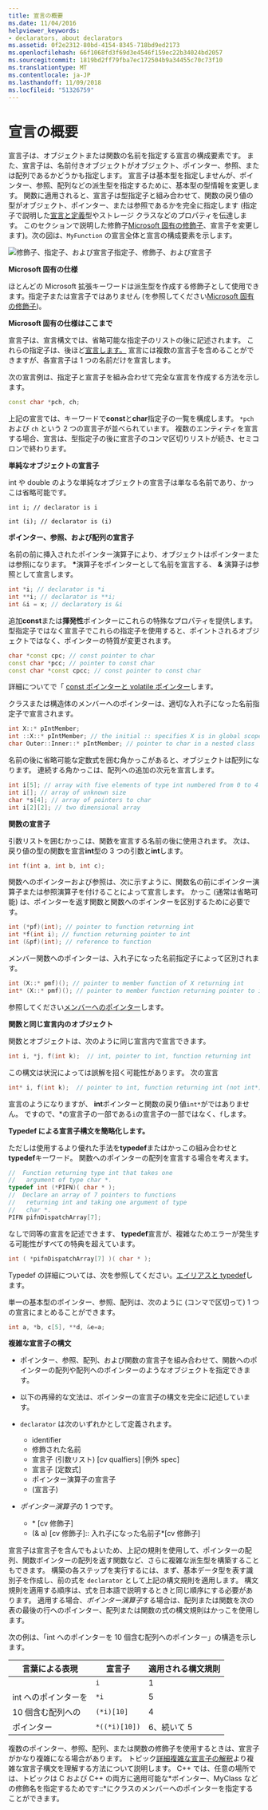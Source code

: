 ```yaml
---
title: 宣言の概要
ms.date: 11/04/2016
helpviewer_keywords:
- declarators, about declarators
ms.assetid: 0f2e2312-80bd-4154-8345-718bd9ed2173
ms.openlocfilehash: 66f1068fd3f69d3e4546f159ec22b34024bd2057
ms.sourcegitcommit: 1819bd2ff79fba7ec172504b9a34455c70c73f10
ms.translationtype: MT
ms.contentlocale: ja-JP
ms.lasthandoff: 11/09/2018
ms.locfileid: "51326759"
---
```

# <a name="overview-of-declarators"></a>宣言の概要

宣言子は、オブジェクトまたは関数の名前を指定する宣言の構成要素です。 また、宣言子は、名前付きオブジェクトがオブジェクト、ポインター、参照、または配列であるかどうかも指定します。  宣言子は基本型を指定しませんが、ポインター、参照、配列などの派生型を指定するために、基本型の型情報を変更します。  関数に適用されると、宣言子は型指定子と組み合わせて、関数の戻り値の型がオブジェクト、ポインター、または参照であるかを完全に指定します  (指定子で説明した[宣言と定義](declarations-and-definitions-cpp.md)型やストレージ クラスなどのプロパティを伝達します。 このセクションで説明した修飾子[Microsoft 固有の修飾子](../cpp/microsoft-specific-modifiers.md)、宣言子を変更します)。次の図は、`MyFunction` の宣言全体と宣言の構成要素を示します。

![修飾子、指定子、および宣言子](../cpp/media/vc38qy1.gif "vc38QY1")指定子、修飾子、および宣言子

**Microsoft 固有の仕様**

ほとんどの Microsoft 拡張キーワードは派生型を作成する修飾子として使用できます。指定子または宣言子ではありません  (を参照してください[Microsoft 固有の修飾子](../cpp/microsoft-specific-modifiers.md))。

**Microsoft 固有の仕様はここまで**

宣言子は、宣言構文では、省略可能な指定子のリストの後に記述されます。 これらの指定子は、後ほど[宣言します。](declarations-and-definitions-cpp.md) 宣言には複数の宣言子を含めることができますが、各宣言子は 1 つの名前だけを宣言します。

次の宣言例は、指定子と宣言子を組み合わせて完全な宣言を作成する方法を示します。

```cpp
const char *pch, ch;
```

上記の宣言では、キーワードで**const**と**char**指定子の一覧を構成します。 `*pch` および `ch` という 2 つの宣言子が並べられています。  複数のエンティティを宣言する場合、宣言は、型指定子の後に宣言子のコンマ区切りリストが続き、セミコロンで終わります。

**単純なオブジェクトの宣言子**

int や double のような単純なオブジェクトの宣言子は単なる名前であり、かっこは省略可能です。

`int i; // declarator is i`

`int (i); // declarator is (i)`

**ポインター、参照、および配列の宣言子**

名前の前に挿入されたポインター演算子により、オブジェクトはポインターまたは参照になります。  <strong>\*</strong>演算子をポインターとして名前を宣言する、 **&** 演算子は参照として宣言します。

```cpp
int *i; // declarator is *i
int **i; // declarator is **i;
int &i = x; // declaratory is &i
```

追加**const**または**揮発性**ポインターにこれらの特殊なプロパティを提供します。  型指定子ではなく宣言子でこれらの指定子を使用すると、ポイントされるオブジェクトではなく、ポインターの特質が変更されます。

```cpp
char *const cpc; // const pointer to char
const char *pcc; // pointer to const char
const char *const cpcc; // const pointer to const char
```

詳細についてで「 [const ポインターと volatile ポインター](../cpp/const-and-volatile-pointers.md)します。

クラスまたは構造体のメンバーへのポインターは、適切な入れ子になった名前指定子で宣言されます。

```cpp
int X::* pIntMember;
int ::X::* pIntMember; // the initial :: specifies X is in global scope
char Outer::Inner::* pIntMember; // pointer to char in a nested class
```

名前の後に省略可能な定数式を囲む角かっこがあると、オブジェクトは配列になります。  連続する角かっこは、配列への追加の次元を宣言します。

```cpp
int i[5]; // array with five elements of type int numbered from 0 to 4
int i[]; // array of unknown size
char *s[4]; // array of pointers to char
int i[2][2]; // two dimensional array
```

**関数の宣言子**

引数リストを囲むかっこは、関数を宣言する名前の後に使用されます。  次は、戻り値の型の関数を宣言**int**型の 3 つの引数と**int**します。

```cpp
int f(int a, int b, int c);
```

関数へのポインターおよび参照は、次に示すように、関数名の前にポインター演算子または参照演算子を付けることによって宣言します。  かっこ (通常は省略可能) は、ポインターを返す関数と関数へのポインターを区別するために必要です。

```cpp
int (*pf)(int); // pointer to function returning int
int *f(int i); // function returning pointer to int
int (&pf)(int); // reference to function
```

メンバー関数へのポインターは、入れ子になった名前指定子によって区別されます。

```cpp
int (X::* pmf)(); // pointer to member function of X returning int
int* (X::* pmf)(); // pointer to member function returning pointer to int
```

参照してください[メンバーへのポインター](../cpp/pointers-to-members.md)します。

**関数と同じ宣言内のオブジェクト**

関数とオブジェクトは、次のように同じ宣言内で宣言できます。

```cpp
int i, *j, f(int k);  // int, pointer to int, function returning int
```

この構文は状況によっては誤解を招く可能性があります。  次の宣言

```cpp
int* i, f(int k);  // pointer to int, function returning int (not int*)
```

宣言のようになりますが、 **int**ポインターと関数の戻り値`int*`がではありません。  ですので、\*の宣言子の一部である`i`の宣言子の一部ではなく、`f`します。

**Typedef による宣言子構文を簡略化します。**

ただしは使用するより優れた手法を**typedef**またはかっこの組み合わせと**typedef**キーワード。 関数へのポインターの配列を宣言する場合を考えます。

```cpp
//  Function returning type int that takes one
//   argument of type char *.
typedef int (*PIFN)( char * );
//  Declare an array of 7 pointers to functions
//   returning int and taking one argument of type
//   char *.
PIFN pifnDispatchArray[7];
```

なしで同等の宣言を記述できます、 **typedef**宣言が、複雑なためエラーが発生する可能性がすべての特典を超えています。

```cpp
int ( *pifnDispatchArray[7] )( char * );
```

Typedef の詳細については、次を参照してください。[エイリアスと typedef](aliases-and-typedefs-cpp.md)します。

単一の基本型のポインター、参照、配列は、次のように (コンマで区切って) 1 つの宣言にまとめることができます。

```cpp
int a, *b, c[5], **d, &e=a;
```

**複雑な宣言子の構文**

- ポインター、参照、配列、および関数の宣言子を組み合わせて、関数へのポインターの配列や配列へのポインターのようなオブジェクトを指定できます。

- 以下の再帰的な文法は、ポインターの宣言子の構文を完全に記述しています。

- `declarator` は次のいずれかとして定義されます。

  - identifier
  - 修飾された名前
  - 宣言子 (引数リスト) [cv qualfiers] [例外 spec]
  - 宣言子 [定数式]
  - ポインター演算子の宣言子
  - (宣言子)

- *ポインター演算子*の 1 つです。

  - \* [cv 修飾子]
  - (& a) [cv 修飾子]:: 入れ子になった名前子\*[cv 修飾子]

宣言子は宣言子を含んでもよいため、上記の規則を使用して、ポインターの配列、関数ポインターの配列を返す関数など、さらに複雑な派生型を構築することもできます。  構築の各ステップを実行するには、まず、基本データ型を表す識別子を作成し、前の式を `declarator` として上記の構文規則を適用します。  構文規則を適用する順序は、式を日本語で説明するときと同じ順序にする必要があります。  適用する場合、*ポインター演算子*する場合は、配列または関数を次の表の最後の行へのポインター、配列または関数の式の構文規則はかっこを使用します。

次の例は、「int へのポインターを 10 個含む配列へのポインター」の構造を示します。

|言葉による表現|宣言子|適用される構文規則|
|-----------------------|----------------|-------------------------|
||`i`|1|
|int へのポインターを|`*i`|5|
|10 個含む配列への|`(*i)[10]`|4|
|ポインター|`*((*i)[10])`|6、続いて 5|

複数のポインター、参照、配列、または関数の修飾子を使用するときは、宣言子がかなり複雑になる場合があります。  トピック[詳細複雑な宣言子の解釈](../c-language/interpreting-more-complex-declarators.md)より複雑な宣言子構文を理解する方法について説明します。  C++ では、任意の場所では、トピックは C および C++ の両方に適用可能な\*ポインター、MyClass などの修飾名を指定するためです::\*にクラスのメンバーへのポインターを指定することができます。